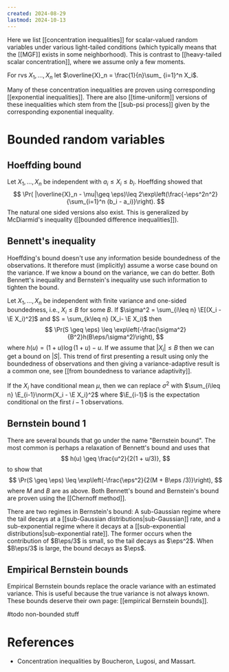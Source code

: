 ```yaml
---
created: 2024-08-29
lastmod: 2024-10-13
---
```


Here we list [[concentration inequalities]] for scalar-valued random variables under various light-tailed conditions (which typically means that the [[MGF]] exists in some neighborhood).  This is contrast to [[heavy-tailed scalar concentration]], where we assume only a few moments. 

For rvs $X_1,\dots,X_n$ let $\overline{X}_n = \frac{1}{n}\sum_ {i=1}^n X_i$. 

Many of these concentration inequalities are proven using corresponding [[exponential inequalities]]. There are also [[time-uniform]] versions of these inequalities which stem from the [[sub-psi process]] given by the corresponding exponential inequality. 

# Bounded random variables 

## Hoeffding bound 
Let $X_1, \dots, X_n$ be independent with $a_i\leq X_i\leq b_i$. Hoeffding showed that 
$$
\Pr( |\overline{X}_n - \mu|\geq \eps)\leq 2\exp\left(\frac{-\eps^2n^2}{\sum_{i=1}^n (b_i - a_i)}\right).
$$
The natural one sided versions also exist. This is generalized by McDiarmid's inequality ([[bounded difference inequalities]]). 

## Bennett's inequality 
Hoeffding's bound doesn't use any information beside boundedness of the observations. It therefore must (implicitly) assume a worse case bound on the variance. If we know a bound on the variance, we can do better. Both Bennett's inequality and Bernstein's inequality use such information to tighten the bound. 

Let $X_1,\dots,X_n$ be independent with finite variance and one-sided boundedness, i.e., $X_i\leq B$ for some $B$. If $\sigma^2 = \sum_{i\leq n} \E[(X_i - \E X_i)^2]$ and $S = \sum_{k\leq n} (X_i- \E X_i)$ then 
$$
\Pr(S \geq \eps) \leq \exp\left(-\frac{\sigma^2}{B^2}h(B\eps/\sigma^2)\right),
$$
where $h(u) = ( 1 + u )\log(1 + u) - u$. If we assume that $|X_i|\leq B$ then we can get a bound on $|S|$. This trend of first presenting a result using only the boundedness of observations and then giving a variance-adaptive result is a common one, see [[from boundedness to variance adaptivity]]. 

If the $X_i$ have conditional mean $\mu$, then we can replace $\sigma^2$ with $\sum_{i\leq n} \E_{i-1}\norm{X_i - \E X_i}^2$ where $\E_{i-1}$ is the expectation conditional on the first $i-1$ observations. 

## Bernstein bound 1 
There are several bounds that go under the name "Bernstein bound". The most common is perhaps a relaxation of Bennett's bound and uses that 
$$
h(u) \geq \frac{u^2}{2(1 + u/3)},
$$
to show that 
$$
\Pr(S \geq \eps) \leq \exp\left(-\frac{\eps^2}{2(M + B\eps /3)}\right),
$$
where $M$ and $B$ are as above. Both Bennett's bound and Bernstein's bound are proven using the [[Chernoff method]]. 

There are two regimes in Bernstein's bound: A sub-Gaussian regime where the tail decays at a [[sub-Gaussian distributions|sub-Gaussian]] rate, and a sub-exponential regime where it decays at a [[sub-exponential distributions|sub-exponential rate]]. The former occurs when the contribution of $B\eps/3$ is small, so the tail decays as $\eps^2$. When $B\eps/3$ is large, the bound decays as $\eps$. 

## Empirical Bernstein bounds 
Empirical Bernstein bounds replace the oracle variance with an estimated variance. This is useful because the true variance is not always known. These bounds deserve their own page: [[empirical Bernstein bounds]]. 

#todo non-bounded stuff 

# References 
- Concentration inequalities by Boucheron, Lugosi, and Massart. 